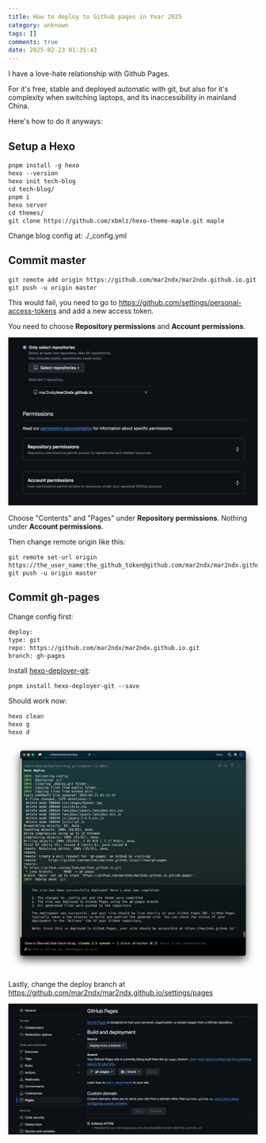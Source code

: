 ```yaml
---
title: How to deploy to Github pages in Year 2025
category: unknown
tags: []
comments: true
date: 2025-02-23 01:35:43
---
```



I have a love-hate relationship with Github Pages. 

For it's free, stable and deployed automatic with git, but also for it's complexity when switching laptops, and its inaccessibility in mainland China. 

Here's how to do it anyways:

## Setup a Hexo

    pnpm install -g hexo
    hexo --version
    hexo init tech-blog
    cd tech-blog/
    pnpm i
    hexo server
    cd themes/
    git clone https://github.com/xbmlz/hexo-theme-maple.git maple

Change blog config at: ./_config.yml

## Commit master

    git remote add origin https://github.com/mar2ndx/mar2ndx.github.io.git
    git push -u origin master

This would fail, you need to go to https://github.com/settings/personal-access-tokens and add a new access token.

You need to choose __Repository permissions__ and __Account permissions__.

![](/images/github-pages-1-access-token-github.png)

Choose "Contents" and "Pages" under __Repository permissions__. Nothing under __Account permissions__.

Then change remote origin like this:


    git remote set-url origin https://the_user_name:the_github_token@github.com/mar2ndx/mar2ndx.github.io.git
    git push -u origin master


## Commit gh-pages

Change config first:

    deploy:
    type: git
    repo: https://github.com/mar2ndx/mar2ndx.github.io.git
    branch: gh-pages

Install [hexo-deployer-git](https://github.com/hexojs/hexo-deployer-git):

    pnpm install hexo-deployer-git --save

Should work now:

    hexo clean
    hexo g
    hexo d

![](/images/github-pages-2-hexo-deploy.png)

Lastly, change the deploy branch at https://github.com/mar2ndx/mar2ndx.github.io/settings/pages

![](/images/github-pages-3-pages-source-branch.png)
